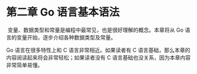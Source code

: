 # 第二章 Go 语言基本语法

 变量、数据类型和常量是编程中最常见，也是很好理解的概念。本章将从 Go 语言的变量开始，逐步介绍各种数据类型及常量。

Go 语言在很多特性上和 C 语言非常相近。如果读者有 C 语言基础，那么本章的内容阅读起来将会非常轻松；如果读者没有 C 语言基础也没关系，因为本章内容非常简单易懂。